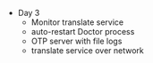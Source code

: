 - Day 3
  - Monitor translate service
  - auto-restart Doctor process
  - OTP server with file logs
  - translate service over network
